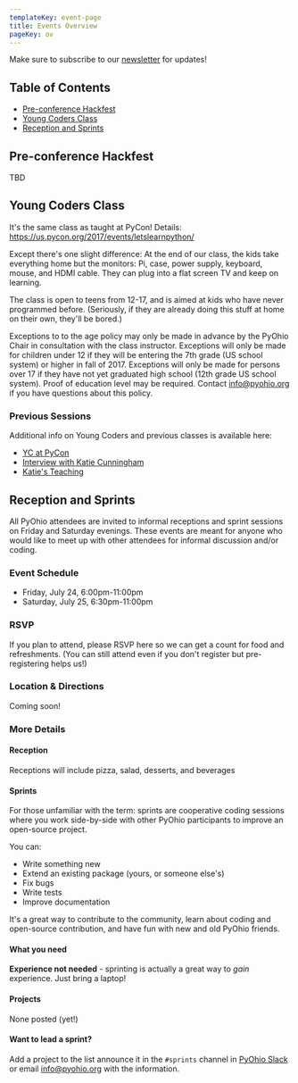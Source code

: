 ```yaml
---
templateKey: event-page
title: Events Overview
pageKey: ov
---
```


Make sure to subscribe to our [newsletter](/about/newsletter) for updates!

## Table of Contents

- [Pre-conference Hackfest](#pre-conference-hackfest)
- [Young Coders Class](#young-coders-class)
- [Reception and Sprints](#reception-and-sprints)

## Pre-conference Hackfest

TBD

## Young Coders Class

It's the same class as taught at PyCon! Details: https://us.pycon.org/2017/events/letslearnpython/

Except there's one slight difference: At the end of our class, the kids take everything home but the monitors: Pi, case, power supply, keyboard, mouse, and HDMI cable. They can plug into a flat screen TV and keep on learning.

The class is open to teens from 12-17, and is aimed at kids who have never programmed before. (Seriously, if they are already doing this stuff at home on their own, they'll be bored.)

Exceptions to to the age policy may only be made in advance by the PyOhio Chair in consultation with the class instructor. Exceptions will only be made for children under 12 if they will be entering the 7th grade (US school system) or higher in fall of 2017. Exceptions will only be made for persons over 17 if they have not yet graduated high school (12th grade US school system). Proof of education level may be required. Contact [info@pyohio.org](mailto:info@pyohio.org) if you have questions about this policy.

### Previous Sessions

Additional info on Young Coders and previous classes is available here:

- [YC at PyCon](http://pycon.blogspot.com/2013/03/how-kids-stole-show-young-coders.html)
- [Interview with Katie Cunningham](http://blog.trinket.io/young-coders-tutorial/)
- [Katie's Teaching](http://therealkatie.net/teaching/)

## Reception and Sprints

All PyOhio attendees are invited to informal receptions and sprint sessions on Friday and Saturday evenings.
These events are meant for anyone who would like to meet up with other attendees for informal discussion and/or coding.

### Event Schedule

- Friday, July 24, 6:00pm-11:00pm
- Saturday, July 25, 6:30pm-11:00pm

### RSVP

If you plan to attend, please RSVP here so we can get a count for food and refreshments. (You can still attend even if you don't register but pre-registering helps us!)

### Location & Directions

Coming soon!

### More Details

#### Reception

Receptions will include pizza, salad, desserts, and beverages

#### Sprints

For those unfamiliar with the term: sprints are cooperative coding sessions where you work side-by-side with other PyOhio participants to improve an open-source project.

You can:

- Write something new
- Extend an existing package (yours, or someone else's)
- Fix bugs
- Write tests
- Improve documentation

It's a great way to contribute to the community, learn about coding and open-source contribution, and have fun with new and old PyOhio friends.

#### What you need

**Experience not needed** - sprinting is actually a great way to _gain_ experience. Just bring a laptop!

#### Projects

None posted (yet!)

#### Want to lead a sprint?

Add a project to the list announce it in the `#sprints` channel in [PyOhio Slack](https://slack.pyohio.org) or email [info@pyohio.org](mailto:info@pyohio.org) with the information.
